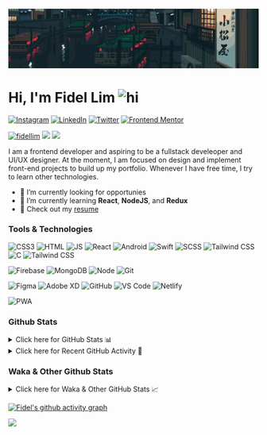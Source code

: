 ![Tokyo Downtown](tokyoDowntown.gif)

# Hi, I'm Fidel Lim <img src="https://user-images.githubusercontent.com/1303154/88677602-1635ba80-d120-11ea-84d8-d263ba5fc3c0.gif" width="28px" alt="hi">

[![Instagram](https://img.shields.io/badge/-Instagram-E4405F?logo=instagram&logoColor=white&style=flat-square)](https://www.instagram.com/_fidel_lim_/)
[![LinkedIn](https://img.shields.io/badge/-LinkedIn-0A66C2?logo=linkedin&style=flat-square)](https://www.linkedin.com/in/fidellim/)
[![Twitter](https://img.shields.io/badge/-Twitter-1DA1F2?logo=twitter&logoColor=white&style=flat-square)](https://twitter.com/fidellim)
[![Frontend Mentor](https://img.shields.io/badge/-Frontend_Mentor-3F54A3?logo=frontendmentor&logoColor=white&style=flat-square)](https://www.frontendmentor.io/profile/fidellim)

[<img src="https://komarev.com/ghpvc/?username=fidellim&label=Profile%20views&color=0e75b6&style=flat-square" alt="fidellim" />](https://github.com/fidellim/fidellim)
[<img src="https://img.shields.io/badge/Email-lim.fidel%40gmail.com-orange?style=flat-square&logo=gmail">](mailto:lim.fidel@gmail.com)
[<img src="https://img.shields.io/badge/Personal%20Site-fidellim--portfolio.netlify.app-red?style=flat-square&logo=safari">](https://fidellim-portfolio.netlify.app/)

I am a frontend developer and aspiring to be a fullstack develeoper and UI/UX designer. At the moment, I am focused on design and implement front-end projects to build up my portfolio. Whenever I have free time, I try to learn other technologies.

- 🔭 I’m currently looking for opportunies
- 🌱 I’m currently learning **React**, **NodeJS**, and **Redux**
- 📝 Check out my [resume](https://drive.google.com/file/d/12o73Dl_-TSjDzTQmxxTFEbZvliw326vH/view?usp=sharing)

### Tools & Technologies

![CSS3](https://img.shields.io/badge/-CSS-157286?logo=css3&style=flat-square)
![HTML](https://img.shields.io/badge/-HTML-E34F26?logo=html5&logoColor=white&style=flat-square)
![JS](https://img.shields.io/badge/-Javascript-F7DF1E?logo=javascript&logoColor=black&logoWidth=25&style=flat-square)
![React](https://img.shields.io/badge/-React-61DAFB?logo=react&logoColor=white&style=flat-square)
![Android](https://img.shields.io/badge/-Android-3DDC84?logo=android&logoColor=black&logoWidth=25&style=flat-square)
![Swift](https://img.shields.io/badge/-Swift-FA7343?logo=swift&logoColor=white&logoWidth=25&style=flat-square)
![SCSS](https://img.shields.io/badge/-SASS-C76494?logo=sass&logoColor=white&logoWidth=25&style=flat-square)
![Tailwind CSS](https://img.shields.io/badge/-Tailwind_CSS-15B3C0?logo=tailwindcss&logoColor=white&logoWidth=25&style=flat-square)
![C](https://custom-icon-badges.herokuapp.com/badge/C-03599C.svg?logo=c-in-hexagon&logoColor=white&style=flat-square)
![Tailwind CSS](https://img.shields.io/badge/-Bash-4EAA25?logo=gnubash&logoColor=white&logoWidth=25&style=flat-square)

![Firebase](https://img.shields.io/badge/-Firebase-F05032?logo=firebase&logoColor=white&style=flat-square)
![MongoDB](https://img.shields.io/badge/-MongoDB-47A248?logo=mongodb&logoColor=white&style=flat-square)
![Node](https://img.shields.io/badge/-NodeJS-F05032?logo=node.js&logoColor=white&style=flat-square)
![Git](https://img.shields.io/badge/-Git-F05032?logo=git&logoColor=white&style=flat-square)

![Figma](https://img.shields.io/badge/-Figma-F24E1E?logo=figma&logoColor=white&style=flat-square)
![Adobe XD](https://img.shields.io/badge/-Adobe%20XD-FF61F6?logo=adobe%20xd&logoColor=black&logoWidth=25&style=flat-square)
![GitHub](https://img.shields.io/badge/-GitHub-181717?logo=github&style=flat-square)
![VS Code](https://img.shields.io/badge/-VS%20Code-007ACC?logo=visual%20studio%20code&style=flat-square)
![Netlify](https://img.shields.io/badge/-Netlify-00C7B7?logo=netlify&logoColor=white&style=flat-square)

![PWA](https://img.shields.io/badge/-PWA-550EBE?logo=pwa&logoColor=white&style=flat-square)

### Github Stats

<details>
	<summary>
		Click here for GitHub Stats 📊
	</summary>
	<br/>

<img src="https://github-readme-stats.vercel.app/api/top-langs/?username=fidellim&layout=compact&langs_count=8&hide=scss,css,html&theme=dracula&border_color=ff4499" alt="fidellim" />
<img src="https://github-readme-stats.vercel.app/api?username=fidellim&show_icons=true&locale=en&theme=tokyonight&hide_border=true" alt="fidellim" />
<img src="https://github-readme-streak-stats.herokuapp.com?user=fidellim&theme=material-palenight&hide_border=true&date_format=M%20j%5B%2C%20Y%5D" alt="fidellim" />

</details>

<details>
	<summary>
		Click here for Recent GitHub Activity 🚴
	</summary>
	<br/>

<!--START_SECTION:activity-->

<!--END_SECTION:activity-->

</details>

### Waka & Other Github Stats

<details>
	<summary>
		Click here for Waka & Other GitHub Stats 📈
	</summary>
	<br/>
	
<!--START_SECTION:waka-->
![Lines of code](https://img.shields.io/badge/From%20Hello%20World%20I%27ve%20Written-488%20Thousand%20lines%20of%20code-blue)

**🐱 My GitHub Data**

> 🏆 259 Contributions in the Year 2022
>
> 📦 165.7 kB Used in GitHub's Storage
>
> 🚫 Not Opted to Hire
>
> 📜 60 Public Repositories
>
> 🔑 0 Private Repositories
>
> **I'm a Night 🦉**

```text
🌞 Morning    61 commits     ██░░░░░░░░░░░░░░░░░░░░░░░   8.39%
🌆 Daytime    192 commits    ██████░░░░░░░░░░░░░░░░░░░   26.41%
🌃 Evening    263 commits    █████████░░░░░░░░░░░░░░░░   36.18%
🌙 Night      211 commits    ███████░░░░░░░░░░░░░░░░░░   29.02%

```

📅 **I'm Most Productive on Monday**

```text
Monday       140 commits    ████░░░░░░░░░░░░░░░░░░░░░   19.26%
Tuesday      88 commits     ███░░░░░░░░░░░░░░░░░░░░░░   12.1%
Wednesday    77 commits     ██░░░░░░░░░░░░░░░░░░░░░░░   10.59%
Thursday     93 commits     ███░░░░░░░░░░░░░░░░░░░░░░   12.79%
Friday       127 commits    ████░░░░░░░░░░░░░░░░░░░░░   17.47%
Saturday     93 commits     ███░░░░░░░░░░░░░░░░░░░░░░   12.79%
Sunday       109 commits    ███░░░░░░░░░░░░░░░░░░░░░░   14.99%

```

📊 **This Week I Spent My Time On**

```text
⌚︎ Time Zone: Asia/Dubai

💬 Programming Languages:
Markdown                 52 mins             █████████████░░░░░░░░░░░░   54.0%
YAML                     44 mins             ███████████░░░░░░░░░░░░░░   46.0%

🔥 Editors:
VS Code                  1 hr 36 mins        █████████████████████████   100.0%

🐱‍💻 Projects:
Github fidellim README   1 hr 12 mins        ██████████████████░░░░░░░   74.54%
fidellim_readme          24 mins             ██████░░░░░░░░░░░░░░░░░░░   25.46%

💻 Operating System:
Windows                  1 hr 12 mins        ██████████████████░░░░░░░   74.54%
Mac                      24 mins             ██████░░░░░░░░░░░░░░░░░░░   25.46%

```

**I Mostly Code in SCSS**

```text
SCSS                     15 repos            ████████░░░░░░░░░░░░░░░░░   31.91%
HTML                     10 repos            █████░░░░░░░░░░░░░░░░░░░░   21.28%
CSS                      7 repos             ███░░░░░░░░░░░░░░░░░░░░░░   14.89%
JavaScript               7 repos             ███░░░░░░░░░░░░░░░░░░░░░░   14.89%
C                        4 repos             ██░░░░░░░░░░░░░░░░░░░░░░░   8.51%

```

Last Updated on 16/03/2022 14:52:02 UTC

<!--END_SECTION:waka-->

</details>

[![Fidel's github activity graph](https://activity-graph.herokuapp.com/graph?username=fidellim&theme=material-palenight&hide_border=true)](https://github.com/ashutosh00710/github-readme-activity-graph)

<img src="https://capsule-render.vercel.app/api?type=waving&color=gradient&height=80&section=footer"/>

<!-- https://github.com/JaeSeoKim/badge42 -->
<!-- <details>
<summary>
<img src="https://img.shields.io/badge/-Abu_Dhabi-000000?logo=42&style=flat-square">
</summary>

<img src="https://badge42.herokuapp.com/api/stats/flim?privacyEmail=true">
<img src="https://badge42.herokuapp.com/api/stats/flim?cursus=C%20Piscine&privacyEmail=true">

</details>
-->
